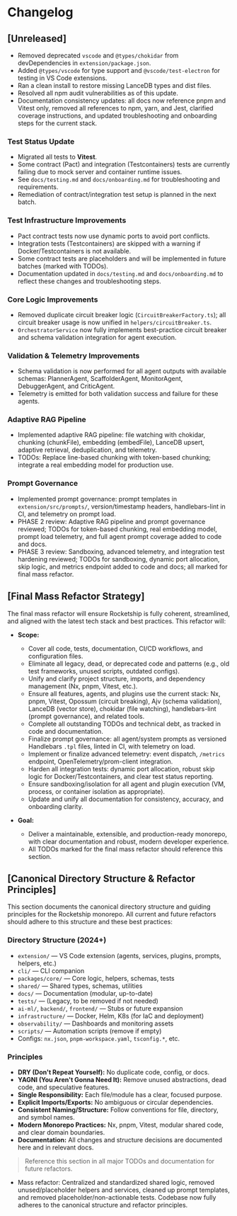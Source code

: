 # Changelog

## [Unreleased]
- Removed deprecated `vscode` and `@types/chokidar` from devDependencies in `extension/package.json`.
- Added `@types/vscode` for type support and `@vscode/test-electron` for testing in VS Code extensions.
- Ran a clean install to restore missing LanceDB types and dist files.
- Resolved all npm audit vulnerabilities as of this update.
- Documentation consistency updates: all docs now reference pnpm and Vitest only, removed all references to npm, yarn, and Jest, clarified coverage instructions, and updated troubleshooting and onboarding steps for the current stack.
### Test Status Update
- Migrated all tests to **Vitest**.
- Some contract (Pact) and integration (Testcontainers) tests are currently failing due to mock server and container runtime issues.
- See `docs/testing.md` and `docs/onboarding.md` for troubleshooting and requirements.
- Remediation of contract/integration test setup is planned in the next batch.
### Test Infrastructure Improvements
- Pact contract tests now use dynamic ports to avoid port conflicts.
- Integration tests (Testcontainers) are skipped with a warning if Docker/Testcontainers is not available.
- Some contract tests are placeholders and will be implemented in future batches (marked with TODOs).
- Documentation updated in `docs/testing.md` and `docs/onboarding.md` to reflect these changes and troubleshooting steps.
### Core Logic Improvements
- Removed duplicate circuit breaker logic (`CircuitBreakerFactory.ts`); all circuit breaker usage is now unified in `helpers/circuitBreaker.ts`.
- `OrchestratorService` now fully implements best-practice circuit breaker and schema validation integration for agent execution.
### Validation & Telemetry Improvements
- Schema validation is now performed for all agent outputs with available schemas: PlannerAgent, ScaffolderAgent, MonitorAgent, DebuggerAgent, and CriticAgent.
- Telemetry is emitted for both validation success and failure for these agents.
### Adaptive RAG Pipeline
- Implemented adaptive RAG pipeline: file watching with chokidar, chunking (chunkFile), embedding (embedFile), LanceDB upsert, adaptive retrieval, deduplication, and telemetry.
- TODOs: Replace line-based chunking with token-based chunking; integrate a real embedding model for production use.
### Prompt Governance
- Implemented prompt governance: prompt templates in `extension/src/prompts/`, version/timestamp headers, handlebars-lint in CI, and telemetry on prompt load.
- PHASE 2 review: Adaptive RAG pipeline and prompt governance reviewed; TODOs for token-based chunking, real embedding model, prompt load telemetry, and full agent prompt coverage added to code and docs.
- PHASE 3 review: Sandboxing, advanced telemetry, and integration test hardening reviewed; TODOs for sandboxing, dynamic port allocation, skip logic, and metrics endpoint added to code and docs; all marked for final mass refactor.

## [Final Mass Refactor Strategy]

The final mass refactor will ensure Rocketship is fully coherent, streamlined, and aligned with the latest tech stack and best practices. This refactor will:

- **Scope:**
  - Cover all code, tests, documentation, CI/CD workflows, and configuration files.
  - Eliminate all legacy, dead, or deprecated code and patterns (e.g., old test frameworks, unused scripts, outdated configs).
  - Unify and clarify project structure, imports, and dependency management (Nx, pnpm, Vitest, etc.).
  - Ensure all features, agents, and plugins use the current stack: Nx, pnpm, Vitest, Opossum (circuit breaking), Ajv (schema validation), LanceDB (vector store), chokidar (file watching), handlebars-lint (prompt governance), and related tools.
  - Complete all outstanding TODOs and technical debt, as tracked in code and documentation.
  - Finalize prompt governance: all agent/system prompts as versioned Handlebars `.tpl` files, linted in CI, with telemetry on load.
  - Implement or finalize advanced telemetry: event dispatch, `/metrics` endpoint, OpenTelemetry/prom-client integration.
  - Harden all integration tests: dynamic port allocation, robust skip logic for Docker/Testcontainers, and clear test status reporting.
  - Ensure sandboxing/isolation for all agent and plugin execution (VM, process, or container isolation as appropriate).
  - Update and unify all documentation for consistency, accuracy, and onboarding clarity.

- **Goal:**
  - Deliver a maintainable, extensible, and production-ready monorepo, with clear documentation and robust, modern developer experience.
  - All TODOs marked for the final mass refactor should reference this section.

## [Canonical Directory Structure & Refactor Principles]

This section documents the canonical directory structure and guiding principles for the Rocketship monorepo. All current and future refactors should adhere to this structure and these best practices:

### Directory Structure (2024+)
- `extension/` — VS Code extension (agents, services, plugins, prompts, helpers, etc.)
- `cli/` — CLI companion
- `packages/core/` — Core logic, helpers, schemas, tests
- `shared/` — Shared types, schemas, utilities
- `docs/` — Documentation (modular, up-to-date)
- `tests/` — (Legacy, to be removed if not needed)
- `ai-ml/`, `backend/`, `frontend/` — Stubs or future expansion
- `infrastructure/` — Docker, Helm, K8s (for IaC and deployment)
- `observability/` — Dashboards and monitoring assets
- `scripts/` — Automation scripts (remove if empty)
- Configs: `nx.json`, `pnpm-workspace.yaml`, `tsconfig.*`, etc.

### Principles
- **DRY (Don't Repeat Yourself):** No duplicate code, config, or docs.
- **YAGNI (You Aren't Gonna Need It):** Remove unused abstractions, dead code, and speculative features.
- **Single Responsibility:** Each file/module has a clear, focused purpose.
- **Explicit Imports/Exports:** No ambiguous or circular dependencies.
- **Consistent Naming/Structure:** Follow conventions for file, directory, and symbol names.
- **Modern Monorepo Practices:** Nx, pnpm, Vitest, modular shared code, and clear domain boundaries.
- **Documentation:** All changes and structure decisions are documented here and in relevant docs.

> Reference this section in all major TODOs and documentation for future refactors.

- Mass refactor: Centralized and standardized shared logic, removed unused/placeholder helpers and services, cleaned up prompt templates, and removed placeholder/non-actionable tests. Codebase now fully adheres to the canonical structure and refactor principles.